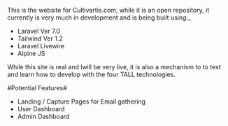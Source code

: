 This is the website for Cultivartis.com, while it is an open repository, it currently is very much in development and is being built using:_
- Laravel Ver 7.0
- Tailwind Ver 1.2
- Laravel Livewire
- Alpine JS

While this site is real and lwill be very live, it is also a mechanism to to test and learn how to develop  with the four TALL technologies.

#Potential Features#
- Landing / Capture Pages for Email gathering
- User Dashboard
- Admin Dashboard
